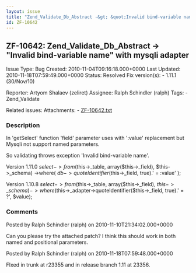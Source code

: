 ```yaml
---
layout: issue
title: "Zend_Validate_Db_Abstract -&gt; &quot;Invalid bind-variable name&quot; with mysqli adapter"
id: ZF-10642
---
```


ZF-10642: Zend\_Validate\_Db\_Abstract -> "Invalid bind-variable name" with mysqli adapter
------------------------------------------------------------------------------------------

 Issue Type: Bug Created: 2010-11-04T09:16:18.000+0000 Last Updated: 2010-11-18T07:59:49.000+0000 Status: Resolved Fix version(s): - 1.11.1 (30/Nov/10)
 
 Reporter:  Artyom Shalaev (zeliret)  Assignee:  Ralph Schindler (ralph)  Tags: - Zend\_Validate
 
 Related issues: 
 Attachments: - [ZF-10642.txt](/issues/secure/attachment/13430/ZF-10642.txt)
 
### Description

In 'getSelect' function 'field' parameter uses with ':value' replacement but Mysqli not support named parameters.

So validating throws exception 'Invalid bind-variable name'.

Version 1.11.0 $select->from($this->\_table, array($this->\_field), $this->\_schema) ->where( $db->quoteIdentifier($this->\_field, true).' = :value' );

Version 1.10.8 $select->from($this->\_table, array($this->\_field), $this->\_schema) ->where($this->\_adapter->quoteIdentifier($this->\_field, true).' = ?', $value);

 

 

### Comments

Posted by Ralph Schindler (ralph) on 2010-11-10T21:34:02.000+0000

Can you please try the attached patch? I think this should work in both named and positional parameters.

 

 

Posted by Ralph Schindler (ralph) on 2010-11-18T07:59:48.000+0000

FIxed in trunk at r23355 and in release branch 1.11 at 23356.

 

 